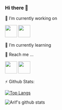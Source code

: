 ### Hi there 👋

🔭 I’m currently working on

<span><img src="https://cdn.worldvectorlogo.com/logos/react-2.svg" width="40px" height="40px"/></span>
<span><img src="https://cdn.worldvectorlogo.com/logos/javascript.svg" width="40px" height="40px"/></span>

🌱 I’m currently learning

💬 Reach me ...

<a href="mailto:iamarifzain@outlook.com" target="_blank" rel="nofollow noopener noreferrer"><img src="https://cdn.worldvectorlogo.com/logos/outlook-1.svg" width="40px" height="40px"/></a>
<a href="http://www.twitter.com/arifzayn" target="_blank" rel="nofollow noopener noreferrer"><img src="https://www.flaticon.com/svg/vstatic/svg/1051/1051280.svg?token=exp=1610816047~hmac=8d00cefe0796bd1e8797f68bb5faa304" width="40px" height="40px"/></a>

⚡ Github Stats:

[![Top Langs](https://github-readme-stats.vercel.app/api/top-langs/?username=arifzayn&theme=midnight-purple&layout=compact)](https://github.com/arifzayn/github-readme-stats)

![Arif's github stats](https://github-readme-stats.vercel.app/api?username=arifzayn&theme=midnight-purple&show_icons=true)
<!--
**arifzayn/arifzayn** is a ✨ _special_ ✨ repository because its `README.md` (this file) appears on your GitHub profile.

Here are some ideas to get you started:

- 🔭 I’m currently working on ...
- 🌱 I’m currently learning ...
- 👯 I’m looking to collaborate on ...
- 🤔 I’m looking for help with ...
- 💬 Ask me about ...
- 📫 How to reach me: ...
- 😄 Pronouns: ...
- ⚡ Fun fact: ...
-->
